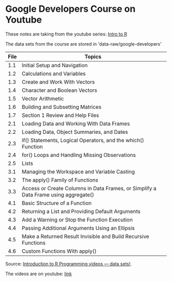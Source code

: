 # Google Developers Course on Youtube

These notes are taking from the youtube series: [Intro to R](https://www.youtube.com/playlist?list=PLOU2XLYxmsIK9qQfztXeybpHvru-TrqAP)


The data sets from the course are stored in 'data-raw/google-developers'

| File | Topics                                |
|------|---------------------------------------|
| 1.1 | Initial Setup and Navigation    |
| 1.2 | Calculations and Variables    |
| 1.3 | Create and Work With Vectors    |
| 1.4 | Character and Boolean Vectors   |
| 1.5 | Vector Arithmetic   |
| 1.6 | Building and Subsetting Matrices    |
| 1.7 | Section 1 Review and Help Files   |
| 2.1 | Loading Data and Working With Data Frames   |
| 2.2 | Loading Data, Object Summaries, and Dates   |
| 2.3 | if() Statements, Logical Operators, and the which() Function    |
| 2.4 | for() Loops and Handling Missing Observations   |
| 2.5 | Lists   |
| 3.1 | Managing the Workspace and Variable Casting   |
| 3.2 | The apply() Family of Functions   |
| 3.3 | Access or Create Columns in Data Frames, or Simplify a Data Frame using aggregate()   |
| 4.1 | Basic Structure of a Function   |
| 4.2 | Returning a List and Providing Default Arguments    |
| 4.3 | Add a Warning or Stop the Function Execution    |
| 4.4 | Passing Additional Arguments Using an Ellipsis    |
| 4.5 | Make a Returned Result Invisible and Build Recursive Functions    |
| 4.6 | Custom Functions With apply()   |

Source: [Introduction to R Programming videos — data sets!](http://rfunction.com/archives/2859).

The videos are on youtube: [link](https://www.youtube.com/playlist?list=PLOU2XLYxmsIK9qQfztXeybpHvru-TrqAP)